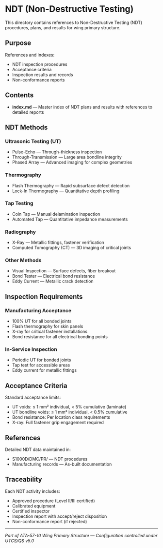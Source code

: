 # NDT (Non-Destructive Testing)

This directory contains references to Non-Destructive Testing (NDT) procedures, plans, and results for wing primary structure.

## Purpose

References and indexes:
- NDT inspection procedures
- Acceptance criteria
- Inspection results and records
- Non-conformance reports

## Contents

- **index.md** — Master index of NDT plans and results with references to detailed reports

## NDT Methods

### Ultrasonic Testing (UT)
- Pulse-Echo — Through-thickness inspection
- Through-Transmission — Large area bondline integrity
- Phased Array — Advanced imaging for complex geometries

### Thermography
- Flash Thermography — Rapid subsurface defect detection
- Lock-In Thermography — Quantitative depth profiling

### Tap Testing
- Coin Tap — Manual delamination inspection
- Automated Tap — Quantitative impedance measurements

### Radiography
- X-Ray — Metallic fittings, fastener verification
- Computed Tomography (CT) — 3D imaging of critical joints

### Other Methods
- Visual Inspection — Surface defects, fiber breakout
- Bond Tester — Electrical bond resistance
- Eddy Current — Metallic crack detection

## Inspection Requirements

### Manufacturing Acceptance
- 100% UT for all bonded joints
- Flash thermography for skin panels
- X-ray for critical fastener installations
- Bond resistance for all electrical bonding points

### In-Service Inspection
- Periodic UT for bonded joints
- Tap test for accessible areas
- Eddy current for metallic fittings

## Acceptance Criteria

Standard acceptance limits:
- UT voids: ≤ 1 mm² individual, < 5% cumulative (laminate)
- UT bondline voids: ≤ 1 mm² individual, < 0.5% cumulative
- Bond resistance: Per location class requirements
- X-ray: Full fastener grip engagement required

## References

Detailed NDT data maintained in:
- S1000D/DMC/PR/ — NDT procedures
- Manufacturing records — As-built documentation

## Traceability

Each NDT activity includes:
- Approved procedure (Level II/III certified)
- Calibrated equipment
- Certified inspector
- Inspection report with accept/reject disposition
- Non-conformance report (if rejected)

---

*Part of ATA-57-10 Wing Primary Structure — Configuration controlled under UTCS/QS v5.0*
